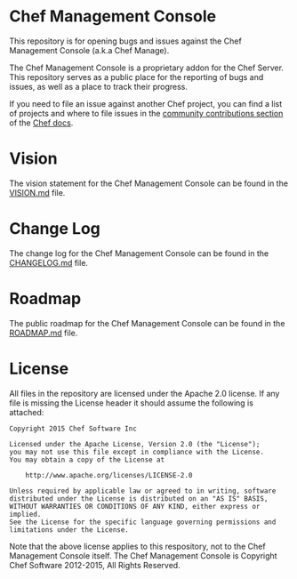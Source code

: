 # Chef Management Console

This repository is for opening bugs and issues against the Chef Management Console (a.k.a Chef Manage).  

The Chef Management Console is a proprietary addon for the Chef Server. This repository serves as a public place for the reporting of bugs and issues, as well as a place to track their progress.

If you need to file an issue against another Chef project, you can find a list of projects and where to file issues in the [community contributions section](https://docs.chef.io/community_contributions.html#issues-and-bug-reports) of the [Chef docs](https://docs.chef.io).

# Vision

The vision statement for the Chef Management Console can be found in the [VISION.md](VISION.md) file.

# Change Log

The change log for the Chef Management Console can be found in the [CHANGELOG.md](CHANGELOG.md) file.

# Roadmap

The public roadmap for the Chef Management Console can be found in the [ROADMAP.md](ROADMAP.md) file.

# License

All files in the repository are licensed under the Apache 2.0 license. If any file is missing the License header it should assume the following is attached:

```
Copyright 2015 Chef Software Inc

Licensed under the Apache License, Version 2.0 (the "License");
you may not use this file except in compliance with the License.
You may obtain a copy of the License at

    http://www.apache.org/licenses/LICENSE-2.0

Unless required by applicable law or agreed to in writing, software
distributed under the License is distributed on an "AS IS" BASIS,
WITHOUT WARRANTIES OR CONDITIONS OF ANY KIND, either express or implied.
See the License for the specific language governing permissions and
limitations under the License.
```

Note that the above license applies to this respository, not to the Chef Management Console itself. The Chef Management Console is Copyright Chef Software 2012-2015, All Rights Reserved.

